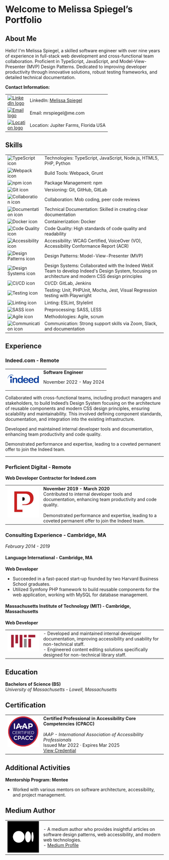 # Welcome to Melissa Spiegel’s Portfolio

## About Me

Hello! I'm Melissa Spiegel, a skilled software engineer with over nine years of experience in full-stack web development and cross-functional team collaboration. Proficient in TypeScript, JavaScript, and Model-View-Presenter (MVP) Design Patterns. Dedicated to improving developer productivity through innovative solutions, robust testing frameworks, and detailed technical documentation.

**Contact Information:**

<table>
  <tr>
    <td width="50"><a href="https://www.linkedin.com/in/melissaspiegel/"><img src="https://img.icons8.com/?size=100&id=13930&format=png&color=000000" width="40" alt="LinkedIn logo"/></a></td>
    <td>LinkedIn: <a href="https://www.linkedin.com/in/melissaspiegel/">Melissa Spiegel</a></td>
  </tr>
  <tr>
    <td width="50"><a href="mailto:mrspiegel@me.com"><img src="https://img.icons8.com/?size=100&id=FBab3Gs9DnjY&format=png&color=000000" width="40" alt="Email logo"/></a></td>
    <td>Email: mrspiegel@me.com</td>
  </tr>
  <tr>
    <td width="50"><a href="https://www.google.com/maps/place/Jupiter+Farms,+Florida"><img src="https://img.icons8.com/?size=100&id=Kqsi3v5rWFW9&format=png&color=9A9A9A" width="40" alt="Location logo"/></a></td>
    <td>Location: Jupiter Farms, Florida USA</td>
  </tr>
</table>

## Skills

<table>
  <tr>
    <td width="80"><img src="https://img.icons8.com/?size=100&id=108784&format=png&color=000000" alt="TypeScript icon"/></td>
    <td>Technologies: TypeScript, JavaScript, Node.js, HTML5, PHP, Python</td>
  </tr>
  <tr>
    <td width="80"><img src="https://img.icons8.com/?size=100&id=sOWbK4N3cxGh&format=png&color=000000" alt="Webpack icon"/></td>
    <td>Build Tools: Webpack, Grunt</td>
  </tr>
  <tr>
    <td width="80"><img src="https://img.icons8.com/?size=100&id=24895&format=png&color=000000" alt="npm icon"/></td>
    <td>Package Management: npm</td>
  </tr>
  <tr>
    <td width="80"><img src="https://img.icons8.com/?size=100&id=20906&format=png&color=000000" alt="Git icon"/></td>
    <td>Versioning: Git, GitHub, GitLab</td>
  </tr>
  <tr>
    <td width="80"><img src="https://img.icons8.com/?size=100&id=50899&format=png&color=9A9A9A" alt="Collaboration icon"/></td>
    <td>Collaboration: Mob coding, peer code reviews</td>
  </tr>
  <tr>
    <td width="80"><img src="https://img.icons8.com/?size=100&id=HT2GWwyCbMNE&format=png&color=000000" alt="Documentation icon"/></td>
    <td>Technical Documentation: Skilled in creating clear documentation</td>
  </tr>
  <tr>
    <td width="80"><img src="https://img.icons8.com/?size=100&id=cdYUlRaag9G9&format=png&color=000000" alt="Docker icon"/></td>
    <td>Containerization: Docker</td>
  </tr>
  <tr>
    <td width="80"><img src="https://img.icons8.com/?size=100&id=19293&format=png&color=000000" alt="Code Quality icon"/></td>
    <td>Code Quality: High standards of code quality and readability</td>
  </tr>
  <tr>
    <td width="80"><img src="https://img.icons8.com/?size=100&id=63223&format=png&color=000000" alt="Accessibility icon"/></td>
    <td>Accessibility: WCAG Certified, VoiceOver (VO), Accessibility Conformance Report (ACR)</td>
  </tr>
  <tr>
    <td width="80"><img src="https://img.icons8.com/?size=100&id=OI6BowItHaZ4&format=png&color=000000" alt="Design Patterns icon"/></td>
    <td>Design Patterns: Model-View-Presenter (MVP)</td>
  </tr>
  <tr>
    <td width="80"><img src="https://img.icons8.com/?size=100&id=zfHRZ6i1Wg0U&format=png&color=000000" alt="Design Systems icon"/></td>
    <td>Design Systems: Collaborated with the Indeed WebX Team to develop Indeed's Design System, focusing on architecture and modern CSS design principles</td>
  </tr>
  <tr>
    <td width="80"><img src="https://img.icons8.com/?size=100&id=34886&format=png&color=000000" alt="CI/CD icon"/></td>
    <td>CI/CD: GitLab, Jenkins</td>
  </tr>
  <tr>
    <td width="80"><img src="https://img.icons8.com/?size=100&id=37628&format=png&color=000000" alt="Testing icon"/></td>
    <td>Testing: Unit, PHPUnit, Mocha, Jest, Visual Regression testing with Playwright</td>
  </tr>
  <tr>
    <td width="80"><img src="https://img.icons8.com/?size=100&id=RBnCyho7WRn7&format=png&color=000000" alt="Linting icon"/></td>
    <td>Linting: ESLint, Stylelint</td>
  </tr>
  <tr>
    <td width="80"><img src="https://img.icons8.com/color/48/000000/sass.png" alt="SASS icon"/></td>
    <td>Preprocessing: SASS, LESS</td>
  </tr>
  <tr>
    <td width="80"><img src="https://img.icons8.com/?size=100&id=oROcPah5ues6&format=png&color=000000" alt="Agile icon"/></td>
    <td>Methodologies: Agile, scrum</td>
  </tr>
  <tr>
    <td width="80"><img src="https://img.icons8.com/?size=100&id=19978&format=png&color=000000" alt="Communication icon"/></td>
    <td>Communication: Strong support skills via Zoom, Slack, and documentation</td>
  </tr>
</table>

## Experience

### Indeed.com - Remote

<table>
<tr>
 <td width="100"><img src="./images/melissa_spiegel_Indeed_logo.png" alt="Indeed logo"/></td>
 <td> <strong>Software Engineer</strong> 

November 2022 - May 2024</td>
</tr>
</table>

Collaborated with cross-functional teams, including product managers and stakeholders, to build Indeed’s Design System focusing on the architecture of reusable components and modern CSS design principles, ensuring scalability and maintainability. This involved defining component standards, documentation, and integration into the existing infrastructure.

Developed and maintained internal developer tools and documentation, enhancing team productivity and code quality.

Demonstrated performance and expertise, leading to a coveted permanent offer to join the Indeed team.

---

### Perficient Digital - Remote
**Web Developer Contractor for Indeed.com** 

<table>
  <tr>
    <td valign="top" width="100"><img src="./images/melissa_spiegel_perficient.jpeg"  alt="Perficient logo"/></td>
    <td>
      <strong>November 2019 - March 2020</strong><br>
       Contributed to internal developer tools and documentation, enhancing team productivity and code quality.<br><br>
      Demonstrated performance and expertise, leading to a coveted permanent offer to join the Indeed team.
    </td>
  </tr>
</table>

### Consulting Experience - Cambridge, MA
*February 2014 - 2019*

#### Language International - Cambridge, MA
**Web Developer**

- Succeeded in a fast-paced start-up founded by two Harvard Business School graduates.
- Utilized Symfony PHP framework to build reusable components for the web application, working with MySQL for database management.

#### Massachusetts Institute of Technology (MIT) - Cambridge, Massachusetts
**Web Developer**

<table>
  <tr>
    <td valign="top" width="100"><img src="./images/melissa_spiegel_MIT.png" alt="MIT logo"/></td>
    <td>
      - Developed and maintained internal developer documentation, improving accessibility and usability for non-technical staff.<br>
      - Engineered content editing solutions specifically designed for non-technical library staff.
    </td>
  </tr>
</table>

## Education

**Bachelors of Science (BS)**  
*University of Massachusetts - Lowell, Massachusetts*

## Certification

<table>
  <tr>
    <td valign="top" width="100"><img src="./images/melissa_spiegel_wcag_certified.png"  alt="IAAP logo" /></td>
    <td>
      <strong>Certified Professional in Accessibility Core Competencies (CPACC)</strong><br><br>
      <em>IAAP - International Association of Accessibility Professionals</em><br>
      Issued Mar 2022 · Expires Mar 2025<br>
      <a href="https://www.credly.com/badges/460a39e0-ae3a-46eb-8e42-c5ab42ed919f">View Credential</a>
    </td>
  </tr>
</table>

## Additional Activities

**Mentorship Program: Mentee**

- Worked with various mentors on software architecture, accessibility, and project management.

## Medium Author

<table>
  <tr>
    <td valign="top" width="100"><img src="./images/melissa_spiegel_medium_author.png" width="100" alt="medium logo" /></td>
    <td>
      - A medium author who provides insightful articles on software design patterns, web accessibility, and modern web technologies.<br>
      - <a href="https://medium.com/@melissaspiegel">Medium Profile</a>
    </td>
  </tr>
</table>